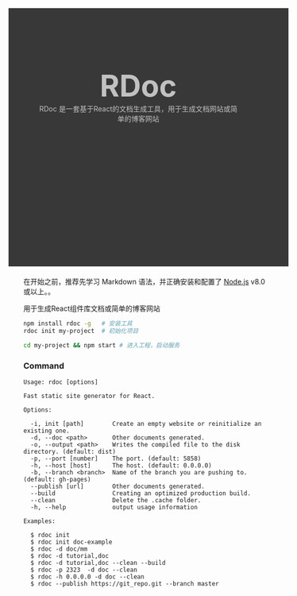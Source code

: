 <!--
title: RDoc
layout: IndexLayout
visible: true
-->

<style>
.markdown{
  padding: 0 30px;
}
.jumbotron {
  position: relative;
  background-color: #383838;
  margin: 0 -30px 20px -30px;
  padding-top: 120px;
  padding-left: 59px;
  padding-right: 100px;
  min-height: 400px;
  color: #c1c1c1;
}
.jumbotron-title {
  font-size: 60px;
  font-weight: bold;
  text-align: center;
}
.jumbotron-des {
  text-align: center;
}
</style>
<div class="jumbotron">
  <div class="jumbotron-title">RDoc </div>
  <div class="jumbotron-des">RDoc 是一套基于React的文档生成工具，用于生成文档网站或简单的博客网站</div>
</div>

在开始之前，推荐先学习 Markdown 语法，并正确安装和配置了 [Node.js](https://nodejs.org) v8.0 或以上。。

用于生成React组件库文档或简单的博客网站

```bash
npm install rdoc -g   # 安装工具
rdoc init my-project  # 初始化项目

cd my-project && npm start # 进入工程，启动服务
```


### Command

```shell
Usage: rdoc [options]

Fast static site generator for React.

Options:

  -i, init [path]        Create an empty website or reinitialize an existing one.
  -d, --doc <path>       Other documents generated.
  -o, --output <path>    Writes the compiled file to the disk directory. (default: dist)
  -p, --port [number]    The port. (default: 5858)
  -h, --host [host]      The host. (default: 0.0.0.0)
  -b, --branch <branch>  Name of the branch you are pushing to. (default: gh-pages)
  --publish [url]        Other documents generated.
  --build                Creating an optimized production build.
  --clean                Delete the .cache folder.
  -h, --help             output usage information

Examples:

  $ rdoc init
  $ rdoc init doc-example
  $ rdoc -d doc/mm
  $ rdoc -d tutorial,doc
  $ rdoc -d tutorial,doc --clean --build
  $ rdoc -p 2323  -d doc --clean
  $ rdoc -h 0.0.0.0 -d doc --clean
  $ rdoc --publish https://git_repo.git --branch master
```
